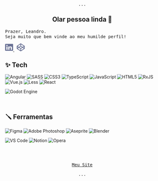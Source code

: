 <!--
**zKhiro/zKhiro** is a ✨ _special_ ✨ repository because its `README.md` (this file) appears on your GitHub profile.
-->
<p align="center"><samp align="center">...</samp></p>

<h2 align="center">Olar pessoa linda 👋</h2>

<samp>Prazer, Leandro. </br>
Seja muito que bem vinde ao meu humilde perfil!</samp>

<a href="https://www.linkedin.com/in/leandro-matias/" target="_blank">
  <img width="26" height="26" src="./assets/icons/linkedin.svg"/>
</a>&nbsp;
<a href="https://codepen.io/zkhiro" target="_blank">
  <img width="26" height="26" src="./assets/icons/codepen.svg"/>
</a>

</br>

## ✨ Tech

![Angular](https://img.shields.io/badge/angular-%23DD0031.svg?style=for-the-badge&logo=angular&logoColor=white)
![SASS](https://img.shields.io/badge/SASS-hotpink.svg?style=for-the-badge&logo=SASS&logoColor=white)
![CSS3](https://img.shields.io/badge/css3-%231572B6.svg?style=for-the-badge&logo=css3&logoColor=white)
![TypeScript](https://img.shields.io/badge/typescript-%23007ACC.svg?style=for-the-badge&logo=typescript&logoColor=white)
![JavaScript](https://img.shields.io/badge/javascript-%23323330.svg?style=for-the-badge&logo=javascript&logoColor=%23F7DF1E)
![HTML5](https://img.shields.io/badge/html5-%23E34F26.svg?style=for-the-badge&logo=html5&logoColor=white)
![RxJS](https://img.shields.io/badge/rxjs-%23B7178C.svg?style=for-the-badge&logo=reactivex&logoColor=white)
![Vue.js](https://img.shields.io/badge/vuejs-%2335495e.svg?style=for-the-badge&logo=vuedotjs&logoColor=%234FC08D)
![Less](https://img.shields.io/badge/less-2B4C80?style=for-the-badge&logo=less&logoColor=white)
![React](https://img.shields.io/badge/react-%2320232a.svg?style=for-the-badge&logo=react&logoColor=%2361DAFB)

![Godot Engine](https://img.shields.io/badge/GODOT-%23FFFFFF.svg?style=for-the-badge&logo=godot-engine)

</br>

## 🪛 Ferramentas

![Figma](https://img.shields.io/badge/figma-%23F24E1E.svg?style=for-the-badge&logo=figma&logoColor=white)
![Adobe Photoshop](https://img.shields.io/badge/adobe%20photoshop-%2331A8FF.svg?style=for-the-badge&logo=adobe%20photoshop&logoColor=white)
![Aseprite](https://img.shields.io/badge/Aseprite-FFFFFF?style=for-the-badge&logo=Aseprite&logoColor=#7D929E)
![Blender](https://img.shields.io/badge/blender-%23F5792A.svg?style=for-the-badge&logo=blender&logoColor=white)

![VS Code](https://img.shields.io/badge/VS%20Code-0078d7.svg?style=for-the-badge&logo=visual-studio-code&logoColor=white)
![Notion](https://img.shields.io/badge/Notion-%23000000.svg?style=for-the-badge&logo=notion&logoColor=white)
![Opera](https://img.shields.io/badge/Opera-FF1B2D?style=for-the-badge&logo=Opera&logoColor=white)

</br>
</br>

<p align="center">
  <a href="https://zkhiro.github.io" target="_blank">
    <samp>Meu Site</samp>
  </a>
</p>
<p align="center"><samp align="center">...</samp></p>